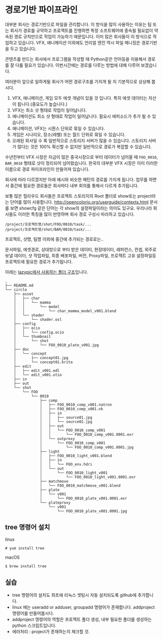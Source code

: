 # 경로기반 파이프라인

대부분 회사는 경로기반으로 파일을 관리합니다.
이 방식을 많이 사용하는 이유는 팀 또는 회사가 경로를 규약하고 프로젝트를 진행하면
특정 소프트웨어에 종속될 필요없이 약속된 경로 규칙만으로 작업이 가능하기 때문입니다.
이미 많은 회사들이 이 방식으로 작업하고 있습니다. VFX, 애니메이션 이외에도 언리얼 엔진 역시 파일 메니징은 경로기반을 두고 있습니다.

콘텐츠를 만드는 회사에서 프로그램을 작성할 때 Python같은 언어등을 이용해서 경로를 잘 다룰 필요가 있습니다. 이번시간에는 경로를 다루는 방법에 대해 다루어 보겠습니다.

여러분이 앞으로 일하게될 회사가 어떤 경로구조를 가지게 될 지 기본적으로 상상해 봅시다.

1. VFX, 애니메이션, 게임 모두 에셋 개념이 있을 것 입니다. 특히 에셋 데이터는 자산이 됩니다.(중요도가 높습니다.)
1. VFX는 최소 샷 형태로 작업이 일어납니다.
1. 애니메이션도 최소 샷 형태로 작업이 일어납니다. 필요시 에피소드가 추가 될 수 있습니다.
1. 애니메이션, VFX는 시퀀스 단위로 묶일 수 있습니다.
1. 게임은 시나리오, 장소(레벨) 또는 월드 단위로 묶일 수 있습니다.
1. 오래된 회사일 수 록 일반적으로 스토리지 서버가 많을 수 있습니다. 스토리지 서버가 많다는 것은 100% 확신할 수 없지만 일반적으로 경로가 복잡할 수 있습니다.

수년전부터 VFX 시장은 자금이 많은 중국시장으로 부터 데이터가 넘어올 때 `FOO_0010`, `BAR_0010` 형태로 샷이 정리되어 넘어왔습니다. 한국의 대부분 VFX 시장은 이미 이러한 이름으로 경로 파이프라인이 만들어져 있습니다.

회사에 따라 다르겠지만 아래 예시와 비슷한 패턴의 경로를 가지게 됩니다.
업무를 하면서 중간에 필요한 경로들은 회사마다 내부 회의를 통해서 다르게 추가됩니다.

보통 많은 헐리우드 회사들은 프로젝트 스토리지의 Root 폴더로 show또는 project라는 단어를 많이 사용합니다.
http://opencolorio.org/userguide/contexts.html 문서를 보면 showcfg 같은 단어는 각 show의 설정파일이라는 의미도 있구요.
우리나라 회사들도 이러한 특징을 많이 반영하며 회사 경로 구성시 따라하고 있습니다.

```
/project/프로젝트명/shot/FOO/0010/task/...
/project/프로젝트명/shot/BAR/0010/task/...
```

프로젝트, 샷명, 팀명 이외에 중간에 추가되는 경로로는..

문서파일, 에셋경로, 상대방으로 부터 받은 데이터, 현장데이터, 레퍼런스, 컨셉, 외주로 보낼 데이터, 샷 작업파일, 최종 배포파일, 버전, Proxy파일, 프로젝트 고유 설정파일등 프로젝트에 필요한 경로가 추가됩니다.

아래는 [lazypic에서 사용하는 폴더 구조](https://github.com/lazypic/projecttree)입니다.
```
.
├── README.md
└── circle
    ├── asset
    │   ├── char
    │   │   └── mamma
    │   │       └── model
    │   │           └── char_mamma_model_v001.blend
    │   └── shader
    │       └── shader.osl
    ├── config
    │   ├── ocio
    │   │   └── config.ocio
    │   └── thumbnail
    │       └── shot
    │           └── FOO_0010_plate_v001.jpg
    ├── doc
    │   └── concept
    │       ├── concept01.jpg
    │       └── concept01.krita
    ├── edit
    │   ├── edit_v001.edl
    │   └── edit_v001.otio
    ├── in
    ├── out
    └── shot
        └── FOO
            └── 0010
                ├── comp
                │   ├── FOO_0010_comp_v001.natron
                │   ├── FOO_0010_comp_v001.nk
                │   ├── in
                │   │   ├── source01.jpg
                │   │   └── source02.jpg
                │   ├── out
                │   │   └── FOO_0010_comp_v001
                │   │       └── FOO_0010_comp_v001.0001.exr
                │   └── outproxy
                │       └── FOO_0010_comp_v001
                │           └── FOO_0010_comp_v001.0001.jpg
                ├── light
                │   ├── FOO_0010_light_v001.blend
                │   ├── in
                │   │   └── FOO_env.hdri
                │   └── out
                │       └── FOO_0010_light_v001
                │           └── FOO_0010_light_v001.0001.exr
                ├── matchmove
                │   └── FOO_0010_matchmove_v001.blend
                ├── plate
                │   └── v001
                │       └── FOO_0010_plate_v001.0001.exr
                └── plateproxy
                    └── v001
                        └── FOO_0010_plate_v001.0001.jpg
```


## tree 명령어 설치

linux
```
# yum install tree 
```

macOS
```
$ brew install tree
```

## 실습
- tree 명령어의 설치도 최초에 리눅스 셋팅시 자동 설치되도록 github에 추가합니다.
- linux 에는 useradd or adduser, groupadd 명령어가 존재합니다. addproject 명령어를 만들어봅시다.
- addproject 명령어의 역할은 프로젝트 폴더 생성, 내부 필요한 폴더를 생성하는 python 스크립트입니다.
- 에러처리 : project가 존재하는지 체크할 것.